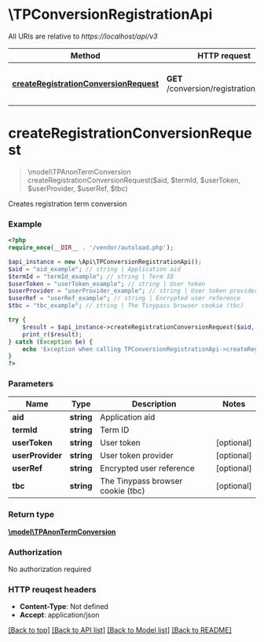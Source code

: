 # \TPConversionRegistrationApi

All URIs are relative to *https://localhost/api/v3*

Method | HTTP request | Description
------------- | ------------- | -------------
[**createRegistrationConversionRequest**](TPConversionRegistrationApi.md#createRegistrationConversionRequest) | **GET** /conversion/registration/create | Creates registration term conversion


# **createRegistrationConversionRequest**
> \model\TPAnonTermConversion createRegistrationConversionRequest($aid, $termId, $userToken, $userProvider, $userRef, $tbc)

Creates registration term conversion



### Example 
```php
<?php
require_once(__DIR__ . '/vendor/autoload.php');

$api_instance = new \Api\TPConversionRegistrationApi();
$aid = "aid_example"; // string | Application aid
$termId = "termId_example"; // string | Term ID
$userToken = "userToken_example"; // string | User token
$userProvider = "userProvider_example"; // string | User token provider
$userRef = "userRef_example"; // string | Encrypted user reference
$tbc = "tbc_example"; // string | The Tinypass browser cookie (tbc)

try { 
    $result = $api_instance->createRegistrationConversionRequest($aid, $termId, $userToken, $userProvider, $userRef, $tbc);
    print_r($result);
} catch (Exception $e) {
    echo 'Exception when calling TPConversionRegistrationApi->createRegistrationConversionRequest: ', $e->getMessage(), "\n";
}
?>
```

### Parameters

Name | Type | Description  | Notes
------------- | ------------- | ------------- | -------------
 **aid** | **string**| Application aid | 
 **termId** | **string**| Term ID | 
 **userToken** | **string**| User token | [optional] 
 **userProvider** | **string**| User token provider | [optional] 
 **userRef** | **string**| Encrypted user reference | [optional] 
 **tbc** | **string**| The Tinypass browser cookie (tbc) | [optional] 

### Return type

[**\model\TPAnonTermConversion**](TPAnonTermConversion.md)

### Authorization

No authorization required

### HTTP reuqest headers

 - **Content-Type**: Not defined
 - **Accept**: application/json

[[Back to top]](#) [[Back to API list]](../README.md#documentation-for-api-endpoints) [[Back to Model list]](../README.md#documentation-for-models) [[Back to README]](../README.md)

